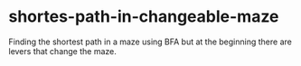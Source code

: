 # shortes-path-in-changeable-maze
Finding the shortest path in a maze using BFA but at the beginning there are levers that change the maze.
